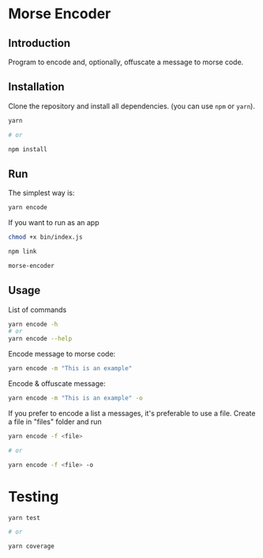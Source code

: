 # Morse Encoder

## Introduction

Program to encode and, optionally, offuscate a message to morse code.

## Installation

Clone the repository and install all dependencies. (you can use `npm` or `yarn`).

```zsh
yarn

# or

npm install
```

## Run

The simplest way is:

```zsh
yarn encode
```

If you want to run as an app

```zsh
chmod +x bin/index.js

npm link

morse-encoder
```

## Usage

List of commands

```zsh
yarn encode -h
# or
yarn encode --help
```

Encode message to morse code:

```zsh
yarn encode -m "This is an example"
```

Encode & offuscate message:

```zsh
yarn encode -m "This is an example" -o
```

If you prefer to encode a list a messages, it's preferable to use a file. Create a file in "files" folder and run

```zsh
yarn encode -f <file>

# or

yarn encode -f <file> -o
```

# Testing

```zsh
yarn test

# or

yarn coverage
```
